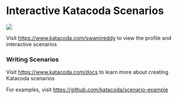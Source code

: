 # Interactive Katacoda Scenarios

[![](http://shields.katacoda.com/katacoda/swamireddy/count.svg)](https://www.katacoda.com/swamireddy "Get your profile on Katacoda.com")

Visit https://www.katacoda.com/swamireddy to view the profile and interactive scenarios

### Writing Scenarios
Visit https://www.katacoda.com/docs to learn more about creating Katacoda scenarios

For examples, visit https://github.com/katacoda/scenario-example
